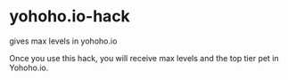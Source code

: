 # yohoho.io-hack
gives max levels in yohoho.io

Once you use this hack, you will receive max levels and the top tier pet in Yohoho.io.
